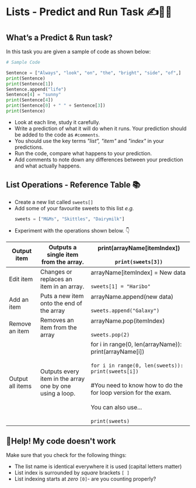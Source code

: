 # Lists - Predict and Run Task ✍👨‍💻

## What’s a **Predict & Run** task?

In this task you are given a sample of code as shown below:

````py
# Sample Code

Sentence = ["Always", "look", "on", "the", "bright", "side", "of",]
print(Sentence)
print(Sentence[1])
Sentence.append("life")
Sentence[4] = "sunny"
print(Sentence[4])
print(Sentence[0] + " " + Sentence[3])
print(Sentence)
````

- Look at each line, study it carefully.  
- Write a prediction of what it will do when it runs.  Your prediction should be added to the code as ``#comments``.
- You should use the key terms *"list", "item"* and *"index"* in your predictions.
- Run the code, compare what happens to your prediction.
- Add comments to note down any differences between your prediction and what actually happens.

## List Operations - Reference Table 📚
- Create a new list called `sweets[]`
- Add some of your favourite sweets to this list *e.g.*
  ````py
  sweets = ["M&Ms", "Skittles", "Dairymilk"]
  ````
- Experiment with the operations shown below. 👇



| Output item      | Outputs a single item from the array.                    | print(arrayName\[itemIndex\])<br><br>``print(sweets[3])``                                                                                                                                                                                                                           |
| ---------------- | -------------------------------------------------------- | --------------------------------------------------------------------------------------------------------------------------------------------------------------------------------------------------------------------------------------------------------------------------------- |
| Edit item        | Changes or replaces an item in an array.                 | arrayName\[itemIndex\] = New data<br><br>``sweets[1] = "Haribo"``                                                                                                                                                                                                                   |
| Add an item      | Puts a new item onto the end of the array                | arrayName.append(new data)<br><br>``sweets.append("Galaxy")``                                                                                                                                                                                                                         |
| Remove an item   | Removes an item from the array                           | arrayName.pop(itemIndex)<br><br>``sweets.pop(2)``                                                                                                                                                                                                                                     |                                                                                                                                                                                                                                                              |
| Output all items | Outputs every item in the array one by one using a loop. | for i in range(0, len(arrayName)):<br>print(arrayName\[i\])<br><br>``for i in range(0, len(sweets)):``<br>``print(sweets[i])``<br><br>#You need to know how to do the for loop version for the exam.<br><br>You can also use... <br><br>``print(sweets)``<br> |


## 🤔Help! My code doesn't work
Make sure that you check for the following things:
- The list name is identical everywhere it is used (capital letters  matter)
- List index is surrounded by *square* brackets `[ ]`
- List indexing starts at *zero* `[0]`- are you counting properly?


  